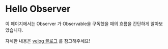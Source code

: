 # Hello Observer
이 페이지에서는 Observer 가 Observable을 구독했을 때의 흐름을 간단하게 알아보았습니다.

자세한 내용은 [velog 블로그](https://velog.io/@someh/ReactiveX%EB%A5%BC-%EA%B3%B5%EB%B6%80%ED%95%B4%EB%B3%B4%EC%9E%90-2.-Hello-RxKotlin) 를 참고해주세요!